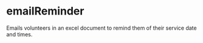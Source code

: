 # emailReminder
 Emails volunteers in an excel document to remind them of their service date and times.
